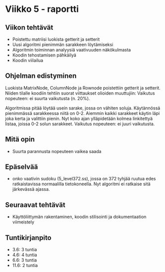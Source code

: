 # Viikko 5 - raportti

## Viikon tehtävät
* Poistettu matriisi luokista getterit ja setterit
* Uusi algoritmi pienimmän sarakkeen löytämiseksi
* Algoritmin toiminnan analyysiä vaativuuden näkökulmasta
* Koodin tehostamisen pähkäilyä
* Koodin viilailua

## Ohjelman edistyminen
Luokista MatrixNode, ColumnNode ja Rownode poistettiin getterit ja setterit. Niiden tilalle koodiin tehtiin suorat viittaukset olioiden muuttujiin: Vaikutus nopeuteen: ei suurta vaikutusta (n. 20%).

Algoritmissa pitää löytää usein sarake, jossa on vähiten soluja. Käytännössä pienimmässä sarakkeessa niitä on 0-2. Aiemmin kaikki sarakkeet käytin läpi joka kerta ja valittiin pienin. Nyt koko ajan ylläpidetään kolmea linkitettyä listaa, joissa 0-2 solun sarakkeet. Vaikutus nopeuteen: ei juuri vaikutusta. 

## Mitä opin
* Suurta parannusta nopeuteen vaikea saada

## Epäselvää
* onko vaativin sudoku (5_level372.ss), jossa on 372 tyhjää ruutua edes ratkaistavissa normaalilla tietokoneella. Nyt algoritmi ei ratkaise sitä järkevässä ajassa.

## Seuraavat tehtävät
* Käyttöliittymän rakentaminen, koodin stilisointi ja dokumentaation viimeistely

## Tuntikirjanpito
* 3.6: 3 tuntia
* 4.6: 4 tuntia
* 6.6: 3 tuntia
* 11.6: 2 tuntia
